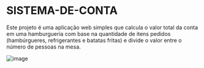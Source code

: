 # SISTEMA-DE-CONTA
Este projeto é uma aplicação web simples que calcula o valor total da conta em uma hamburgueria com base na quantidade de itens pedidos (hambúrgueres, refrigerantes e batatas fritas) e divide o valor entre o número de pessoas na mesa.

![image](https://github.com/Guizzin00/SISTEMA-DE-CONTA/assets/161511321/a4878d00-e5bf-4781-96b0-5f461e89aebf)
